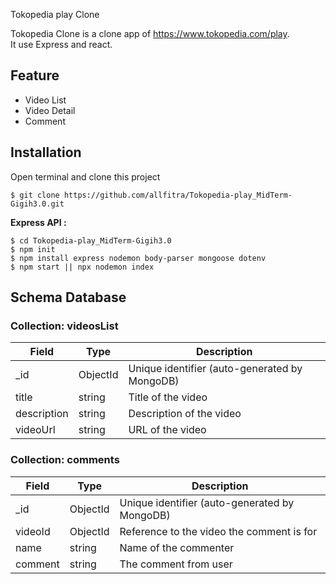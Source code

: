 Tokopedia play Clone

Tokopedia Clone is a clone app of https://www.tokopedia.com/play. <br>
It use Express and react.

## Feature

* Video List
* Video Detail
* Comment

## Installation

Open terminal and clone this project
```
$ git clone https://github.com/allfitra/Tokopedia-play_MidTerm-Gigih3.0.git
```

**Express API :**

```
$ cd Tokopedia-play_MidTerm-Gigih3.0
$ npm init
$ npm install express nodemon body-parser mongoose dotenv
$ npm start || npx nodemon index
```

## Schema Database

### Collection: videosList

| Field       | Type   | Description             |
|-------------|--------|-------------------------|
| _id         | ObjectId | Unique identifier (auto-generated by MongoDB) |
| title       | string | Title of the video      |
| description | string | Description of the video|
| videoUrl    | string | URL of the video        |

### Collection: comments

| Field       | Type   | Description             |
|-------------|--------|-------------------------|
| _id         | ObjectId | Unique identifier (auto-generated by MongoDB) |
| videoId     | ObjectId | Reference to the video the comment is for |
| name        | string | Name of the commenter   |
| comment     | string | The comment from user   |
